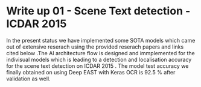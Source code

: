 # Write up 01 - Scene Text detection - ICDAR 2015 
In the present status we have implemented some SOTA models which came out of extensive reserach using the provided reserach papers and links cited below .The AI architecture flow is designed and immplemented for the indivisual models which is leading to a detection and localisation accuracy for the scene text detection on ICDAR 2015 . The model test accuracy we finally obtained on using Deep EAST with Keras OCR is 92.5 % after validation as well.
